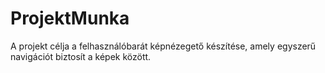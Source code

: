 # ProjektMunka
A projekt célja a felhasználóbarát képnézegető készítése, amely egyszerű navigációt biztosít a képek között.
